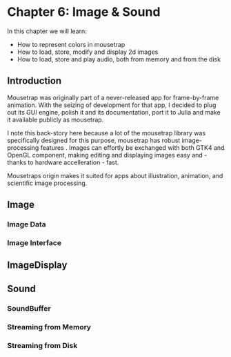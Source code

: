 # Chapter 6: Image & Sound

In this chapter we will learn:
+ How to represent colors in mousetrap
+ How to load, store, modify and display 2d images
+ How to load, store and play audio, both from memory and from the disk

## Introduction

Mousetrap was originally part of a never-released app for frame-by-frame animation. With the seizing of development for 
that app, I decided to plug out its GUI engine, polish it and its documentation, port it to Julia and make it 
available publicly as mousetrap.

I note this back-story here because a lot of the mousetrap library was specifically designed for this purpose, mousetrap has robust image-processing features . Images can effortly be exchanged with both GTK4 and OpenGL component, making editing and displaying
images easy and - thanks to hardware accelleration - fast. 

Mousetraps origin makes it suited for apps about illustration, animation, and scientific image processing.

## Image

### Image Data

### Image Interface

## ImageDisplay

## Sound

### SoundBuffer

### Streaming from Memory

### Streaming from Disk





